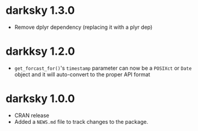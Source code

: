 # darksky 1.3.0

* Remove dplyr dependency (replacing it with a plyr dep)

# darkksy 1.2.0

* `get_forcast_for()`'s `timestamp` parameter can now be a `POSIXct` or `Date` object and it will auto-convert to the proper API format

# darksky 1.0.0

* CRAN release
* Added a `NEWS.md` file to track changes to the package.



